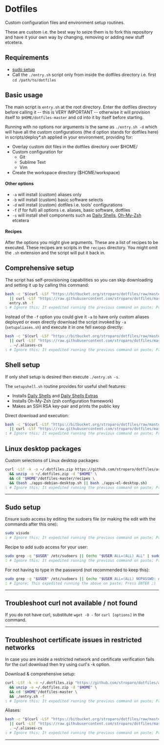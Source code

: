 # Dotfiles

Custom configuration files and environment setup routines.

These are custom i.e. the best way to seize them is to fork this repository and have it your own way by changing, removing or adding new stuff etcetera.

## Requirements

* [sudo setup](#sudo-setup)
* Call the ```./entry.sh``` script only from inside the dotfiles directory i.e. first ```cd /path/to/dotfiles```

## Basic usage

The main script is ```entry.sh``` at the root directory. Enter the dotfiles directory before calling it -- this is VERY IMPORTANT -- otherwise it will provision itself to ```$HOME/dotfiles-master``` and cd into it by itself before starting.

Running with no options nor arguments is the same as ```./entry.sh -d``` which will have all the custom configurations (the d option stands for dotfiles here) in scripts/deploy*.sh applied in your environment, providing for:

* Overlay custom dot files in the dotfiles directory over $HOME/
* Custom configuration for
  - Git
  - Sublime Text
  - Vim
* Create the workspace directory ($HOME/workspace)

#### Other options

* ```-a``` will install (custom) aliases only
* ```-b``` will install (custom) basic software selects
* ```-d``` will install (custom) dotfiles i.e. tools' configurations
* ```-f``` (f for full) all options i.e. aliases, basic software, dotfiles
* ```-s``` will install shell components such as [Daily Shells](http://stroparo.github.io/ds/), [Oh-My-Zsh](https://ohmyz.sh/) etcetera

#### Recipes

After the options you might give arguments. These are a list of recipes to be executed. These recipes are scripts in the ```recipes``` directory. You might omit the ```.sh``` extension and the script will put it back in.

## Comprehensive setup

The script has self-provisioning capabilities so you can skip downloading and setting it up by calling this command:

```bash
bash -c "$(curl -LSf "https://bitbucket.org/stroparo/dotfiles/raw/master/entry.sh" \
  || curl -LSf "https://raw.githubusercontent.com/stroparo/dotfiles/master/entry.sh")" \
  entry.sh -f
: # Ignore this; It expedited running the previous command on paste; Press ENTER ;)
```

Instead of the ```-f``` option you could give it ```-a``` to have only custom aliases deployed or even directly download the script invoked by ```-a``` (```setupaliases.sh```) and execute it in one fell swoop directly:

```bash
bash -c "$(curl -LSf "https://bitbucket.org/stroparo/dotfiles/raw/master/setupaliases.sh" \
  || curl -LSf "https://raw.githubusercontent.com/stroparo/dotfiles/master/setupaliases.sh")"; \
  . ~/.aliases-cs
: # Ignore this; It expedited running the previous command on paste; Press ENTER ;)
```

## Shell setup

If only shell setup is desired then execute ```./entry.sh -s```.

The ```setupshell.sh``` routine provides for useful shell features:

* Installs [Daily Shells](http://stroparo.github.io/ds/) and [Daily Shells Extras](https://github.com/stroparo/ds-extras)
* Installs Oh-My-Zsh (zsh configuration framework)
* Makes an SSH RSA key-pair and prints the public key

Direct download and execution:

```bash
bash -c "$(curl -LSf "https://bitbucket.org/stroparo/dotfiles/raw/master/setupshell.sh" \
  || curl -LSf "https://raw.githubusercontent.com/stroparo/dotfiles/master/setupshell.sh")"
: # Ignore this; It expedited running the previous command on paste; Press ENTER ;)
```

## Linux desktop packages

Custom selections of Linux desktop packages:

```bash
curl -LSf -k -o ~/.dotfiles.zip https://github.com/stroparo/dotfiles/archive/master.zip \
  && unzip -o ~/.dotfiles.zip -d "$HOME" \
  && cd "$HOME"/dotfiles-master/recipes \
  && (bash ./apps-debian-desktop.sh || bash ./apps-el-desktop.sh)
: # Ignore this; It expedited running the previous command on paste; Press ENTER ;)
```

---

## Sudo setup

Ensure sudo access by editing the sudoers file (or making the edit with the commands after this one):

```bash
sudo visudo
: # Ignore this; It expedited running the previous command on paste; Press ENTER ;)
```

Recipe to add sudo access for your user:

```bash
sudo grep -q "$USER" /etc/sudoers || (echo "$USER ALL=(ALL) ALL" | sudo tee -a /etc/sudoers)
: # Ignore this; It expedited running the previous command on paste; Press ENTER ;)
```

For not having to type in the password (not recommended to keep this):

```bash
sudo grep -q "$USER" /etc/sudoers || (echo "$USER ALL=(ALL) NOPASSWD: ALL" | sudo tee -a /etc/sudoers)
: # Ignore; This expedited running the above on paste; Press ENTER ;)
```

---

## Troubleshoot curl not available / not found

If you do not have curl, substitute ```wget -O -``` for ```curl [options]``` in the command.

---

## Troubleshoot certificate issues in restricted networks

In case you are inside a restricted network and certificate verification fails for the curl download then try using curl's -k option.

Download & comprehensive setup:

```bash
curl -LSf -k -o ~/.dotfiles.zip "https://github.com/stroparo/dotfiles/archive/master.zip" \
  && unzip -o ~/.dotfiles.zip -d "$HOME" \
  && cd "$HOME"/dotfiles-master \
  && ./entry.sh -f
: # Ignore this; It expedited running the previous command on paste; Press ENTER ;)
```

Aliases:

```bash
bash -c "$(curl -LSf "https://bitbucket.org/stroparo/dotfiles/raw/master/setupaliases.sh" \
  || curl -LSf "https://raw.githubusercontent.com/stroparo/dotfiles/master/setupaliases.sh")"; \
  . ~/.aliases-cs
: # Ignore this; It expedited running the previous command on paste; Press ENTER ;)
```

---

